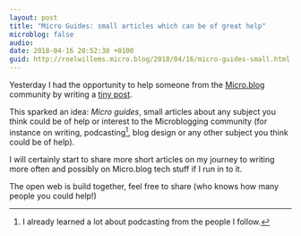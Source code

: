 ```yaml
---
layout: post
title: "Micro Guides: small articles which can be of great help"
microblog: false
audio: 
date: 2018-04-16 20:52:38 +0100
guid: http://roelwillems.micro.blog/2018/04/16/micro-guides-small.html
---
```

Yesterday I had the opportunity to help someone from the [Micro.blog](https://micro.blog) community by writing a [tiny post](http://roelwillems.com/2018/04/15/i-switched-my.html). 

This sparked an idea: *Micro guides*, small articles about any subject you think could be of help or interest to the Microblogging community (for instance on writing, podcasting[^1], blog design or any other subject you think could be of help).

I will certainly start to share more short articles on my journey to writing more often and possibly on Micro.blog tech stuff if I run in to it.

The open web is build together, feel free to share (who knows how many people you could help!)

[^1]:I already learned a lot about podcasting from the people I follow.
